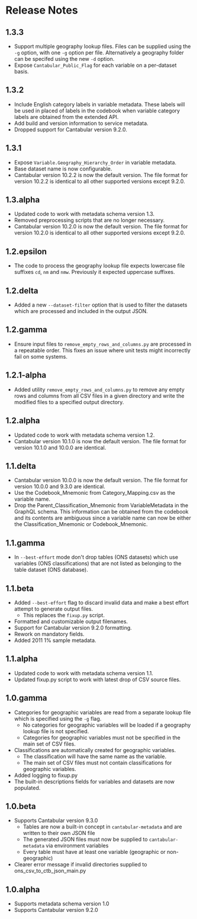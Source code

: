 Release Notes
=============

1.3.3
-----

- Support multiple geography lookup files. Files can be supplied using the `-g` option, with
  one `-g` option per file. Alternatively a geography folder can be specifed using the new `-d` option.
- Expose `Cantabular_Public_Flag` for each variable on a per-dataset basis.

1.3.2
-----

- Include English category labels in variable metadata.
  These labels will be used in placed of labels in the codebook when variable category labels
  are obtained from the extended API.
- Add build and version information to service metadata.
- Dropped support for Cantabular version 9.2.0.

1.3.1
-----
- Expose `Variable.Geography_Hierarchy_Order` in variable metadata.
- Base dataset name is now configurable.
- Cantabular version 10.2.2 is now the default version. The file format for version 10.2.2 is
  identical to all other supported versions except 9.2.0.

1.3.alpha
---------
- Updated code to work with metadata schema version 1.3.
- Removed preprocessing scripts that are no longer necessary.
- Cantabular version 10.2.0 is now the default version. The file format for version 10.2.0 is
  identical to all other supported versions except 9.2.0.

1.2.epsilon
-----------
- The code to process the geography lookup file expects lowercase file suffixes `cd`, `nm` and `nmw`.
  Previously it expected uppercase suffixes.

1.2.delta
-----------
- Added a new `--dataset-filter` option that is used to filter the datasets which are processed
  and included in the output JSON.

1.2.gamma
-----------
- Ensure input files to `remove_empty_rows_and_columns.py` are processed in a repeatable
  order. This fixes an issue where unit tests might incorrectly fail on some systems.

1.2.1-alpha
-----------
- Added utility `remove_empty_rows_and_columns.py` to remove any empty rows and
  columns from all CSV files in a given directory and write the modified files
  to a specified output directory.

1.2.alpha
---------
- Updated code to work with metadata schema version 1.2.
- Cantabular version 10.1.0 is now the default version. The file format for version 10.1.0 and
  10.0.0 are identical.

1.1.delta
---------
- Cantabular version 10.0.0 is now the default version. The file format for version 10.0.0 and
  9.3.0 are identical.
- Use the Codebook_Mnemonic from Category_Mapping.csv as the variable name.
- Drop the Parent_Classification_Mnemonic from VariableMetadata in the GraphQL schema. This
  information can be obtained from the codebook and its contents are ambiguous since a variable
  name can now be either the Classification_Mnemonic or Codebook_Mnemonic.

1.1.gamma
---------
- In `--best-effort` mode don't drop tables (ONS datasets) which use variables (ONS classifications) that
  are not listed as belonging to the table dataset (ONS database).

1.1.beta
--------
- Added `--best-effort` flag to discard invalid data and make a best effort
  attempt to generate output files.
  - This replaces the `fixup.py` script.
- Formatted and customizable output filenames.
- Support for Cantabular version 9.2.0 formatting.
- Rework on mandatory fields.
- Added 2011 1% sample metadata.

1.1.alpha
---------
- Updated code to work with metadata schema version 1.1.
- Updated fixup.py script to work with latest drop of CSV source files.

1.0.gamma
---------
- Categories for geographic variables are read from a separate lookup file which is specified
  using the `-g` flag.
  - No categories for geographic variables will be loaded if a geography lookup file is not
    specified.
  - Categories for geographic variables must not be specified in the main set of CSV files.
- Classifications are automatically created for geographic variables.
  - The classification will have the same name as the variable.
  - The main set of CSV files must not contain classifications for geographic variables.
- Added logging to fixup.py
- The built-in descriptions fields for variables and datasets are now populated.

1.0.beta
--------
- Supports Cantabular version 9.3.0
  - Tables are now a built-in concept in `cantabular-metadata` and are written to their own JSON file
  - The generated JSON files must now be supplied to `cantabular-metadata` via environment variables
  - Every table must have at least one variable (geographic or non-geographic)
- Clearer error message if invalid directories supplied to ons_csv_to_ctb_json_main.py

1.0.alpha
---------
- Supports metadata schema version 1.0
- Supports Cantabular version 9.2.0

